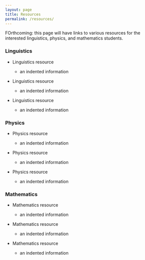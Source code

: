 ```yaml
---
layout: page
title: Resources
permalink: /resources/
---
```


FOrthcoming: this page will have links to various resources for the interested linguistics, physics, and mathematics students.

### Linguistics

+ Linguistics resource
  - an indented information

+ Linguistics resource
  - an indented information

+ Linguistics resource
  - an indented information

### Physics

+ Physics resource
  - an indented information

+ Physics resource
  - an indented information

+ Physics resource
  - an indented information

### Mathematics

+ Mathematics resource
  - an indented information

+ Mathematics resource
  - an indented information

+ Mathematics resource
  - an indented information
